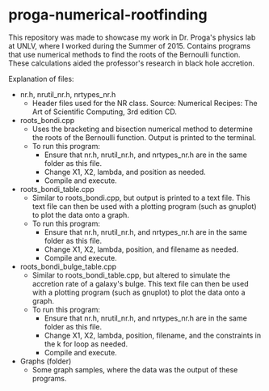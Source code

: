 # proga-numerical-rootfinding
This repository was made to showcase my work in Dr. Proga's physics lab at UNLV, where I worked during the Summer of 2015.
Contains programs that use numerical methods to find the roots of the Bernoulli function. These calculations aided the professor's research in black hole accretion.

Explanation of files:
* nr.h, nrutil_nr.h, nrtypes_nr.h
  * Header files used for the NR class.  Source: Numerical Recipes: The Art of Scientific Computing, 3rd edition CD.
* roots_bondi.cpp
  * Uses the bracketing and bisection numerical method to determine the roots of the Bernoulli function.  Output is printed to the terminal.
  * To run this program:
    * Ensure that nr.h, nrutil_nr.h, and nrtypes_nr.h are in the same folder as this file.
    * Change X1, X2, lambda, and position as needed.
    * Compile and execute.
* roots_bondi_table.cpp
  * Similar to roots_bondi.cpp, but output is printed to a text file.  This text file can then be used with a plotting program (such as      gnuplot) to plot the data onto a graph.
  * To run this program:
    * Ensure that nr.h, nrutil_nr.h, and nrtypes_nr.h are in the same folder as this file.
    * Change X1, X2, lambda, position, and filename as needed.
    * Compile and execute.
* roots_bondi_bulge_table.cpp
  * Similar to roots_bondi_table.cpp, but altered to simulate the accretion rate of a galaxy's bulge.  This text file can then be used       with a plotting program (such as gnuplot) to plot the data onto a graph.
  * To run this program:
    * Ensure that nr.h, nrutil_nr.h, and nrtypes_nr.h are in the same folder as this file.
    * Change X1, X2, lambda, position, filename, and the constraints in the k for loop as needed.
    * Compile and execute.
* Graphs (folder)
  * Some graph samples, where the data was the output of these programs.
